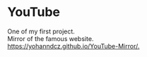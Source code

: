 # YouTube
One of my first project.  
Mirror of the famous website.  
[https://yohanndcz.github.io/YouTube-Mirror/. ](https://youtube-mirror-nu.vercel.app/)
